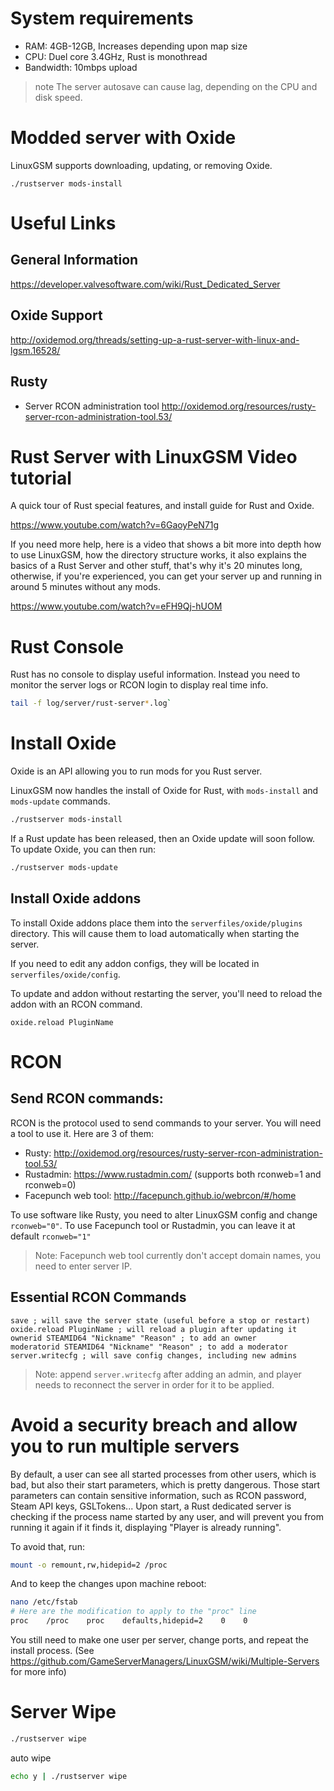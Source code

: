 # System requirements

* RAM: 4GB-12GB, Increases depending upon map size
* CPU: Duel core 3.4GHz, Rust is monothread
* Bandwidth: 10mbps upload

> note The server autosave can cause lag, depending on the CPU and disk speed.

# Modded server with Oxide

LinuxGSM supports downloading, updating, or removing Oxide.

```
./rustserver mods-install
```

# Useful Links

## General Information
https://developer.valvesoftware.com/wiki/Rust_Dedicated_Server

## Oxide Support
http://oxidemod.org/threads/setting-up-a-rust-server-with-linux-and-lgsm.16528/

## Rusty
* Server RCON administration tool 
http://oxidemod.org/resources/rusty-server-rcon-administration-tool.53/

# Rust Server with LinuxGSM Video tutorial
A quick tour of Rust special features, and install guide for Rust and Oxide.

https://www.youtube.com/watch?v=6GaoyPeN71g

If you need more help, here is a video that shows a bit more into depth how to use LinuxGSM, how the directory structure works, it also explains the basics of a Rust Server and other stuff, that's why it's 20 minutes long, otherwise, if you're experienced, you can get your server up and running in around 5 minutes without any mods.

https://www.youtube.com/watch?v=eFH9Qj-hUOM

# Rust Console
Rust has no console to display useful information. Instead you need to monitor the server logs or RCON login to display real time info.
````bash
tail -f log/server/rust-server*.log`
````

# Install Oxide
Oxide is an API allowing you to run mods for you Rust server.

LinuxGSM now handles the install of Oxide for Rust, with `mods-install` and `mods-update` commands.

````bash
./rustserver mods-install
````

If a Rust update has been released, then an Oxide update will soon follow. To update Oxide, you can then run:

````bash
./rustserver mods-update
````

## Install Oxide addons

To install Oxide addons place them into  the `serverfiles/oxide/plugins` directory.
This will cause them to load automatically when starting the server.

If you need to edit any addon configs, they will be located in `serverfiles/oxide/config`.

To update and addon without restarting the server, you'll need to reload the addon with an RCON command.
```
oxide.reload PluginName
```
# RCON
## Send RCON commands:

RCON is the protocol used to send commands to your server. You will need a tool to use it. Here are 3 of them:
* Rusty: http://oxidemod.org/resources/rusty-server-rcon-administration-tool.53/
* Rustadmin: https://www.rustadmin.com/ (supports both rconweb=1 and rconweb=0)
* Facepunch web tool: http://facepunch.github.io/webrcon/#/home

To use software like Rusty, you need to alter LinuxGSM config and change `rconweb="0"`. 
To use Facepunch tool or Rustadmin, you can leave it at default `rconweb="1"`

> Note: Facepunch web tool currently don't accept domain names, you need to enter server IP.

## Essential RCON Commands

```
save ; will save the server state (useful before a stop or restart)
oxide.reload PluginName ; will reload a plugin after updating it
ownerid STEAMID64 "Nickname" "Reason" ; to add an owner
moderatorid STEAMID64 "Nickname" "Reason" ; to add a moderator
server.writecfg ; will save config changes, including new admins
```

> Note: append `server.writecfg` after adding an admin, and player needs to reconnect the server in order for it to be applied. 


# Avoid a security breach and allow you to run multiple servers

By default, a user can see all started processes from other users, which is bad, but also their start parameters, which is pretty dangerous. Those start parameters can contain sensitive information, such as RCON password, Steam API keys, GSLTokens...
Upon start, a Rust dedicated server is checking if the process name started by any user, and will prevent you from running it again if it finds it, displaying "Player is already running".

To avoid that, run:

````bash
mount -o remount,rw,hidepid=2 /proc
````

And to keep the changes upon machine reboot:

````bash
nano /etc/fstab
# Here are the modification to apply to the "proc" line
proc    /proc    proc    defaults,hidepid=2    0    0
````

You still need to make one user per server, change ports, and repeat the install process. (See https://github.com/GameServerManagers/LinuxGSM/wiki/Multiple-Servers for more info)


# Server Wipe
````bash
./rustserver wipe
````

auto wipe
````bash
echo y | ./rustserver wipe
````